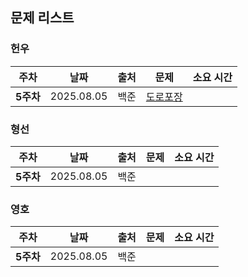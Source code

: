 ## 문제 리스트

<h3>헌우</h3>

|주차|날짜|출처|문제|소요 시간|
|--|--|--|--|--|
|**5주차** |2025.08.05|백준|[도로포장](https://www.acmicpc.net/problem/1162)|



<h3>형선</h3>

|주차|날짜|출처|문제|소요 시간|
|--|--|--|--|--|
|**5주차** |2025.08.05|백준|[]()|


<h3>영호</h3>

|주차|날짜|출처|문제|소요 시간|
|--|--|--|--|--|
|**5주차** |2025.08.05|백준|[]()|
